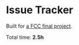 # Issue Tracker

Built for
[a FCC final project](https://www.freecodecamp.org/learn/quality-assurance/quality-assurance-projects/issue-tracker).

Total time: **2.5h**
